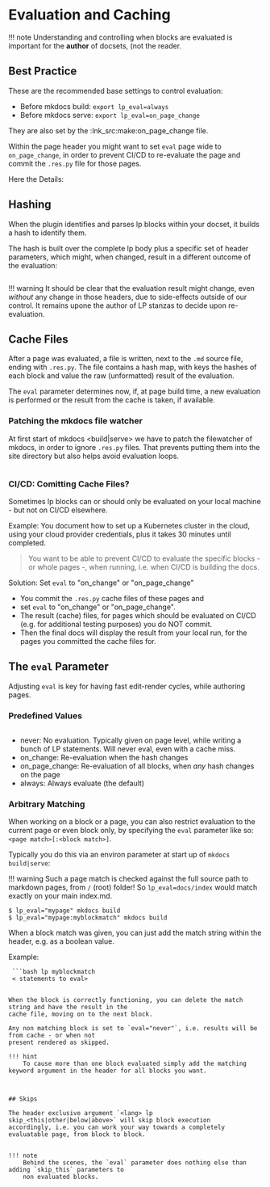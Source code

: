 # Evaluation and Caching

!!! note
    Understanding and controlling when blocks are evaluated is important for the **author** of docsets, (not the reader.

## Best Practice

These are the recommended base settings to control evaluation:

- Before mkdocs build: `export lp_eval=always`
- Before mkdocs serve: `export lp_eval=on_page_change`

They are also set by the :lnk_src:make:on_page_change file.

Within the page header you might want to set `eval` page wide to `on_page_change`, in order to
prevent CI/CD to re-evaluate the page and commit the `.res.py` file for those pages.


Here the Details:

## Hashing

When the plugin identifies and parses lp blocks within your docset, it builds a hash to identify
them.

The hash is built over the complete lp body plus a specific set of header parameters, which might,
when changed, result in a different outcome of the evaluation:

```python lp mode=show_src delim=hashed_headers dir=src/lcdoc eval=always
```

!!! warning
    It should be clear that the evaluation result might change, even *without* any change in those
    headers, due to side-effects outside of our control. It remains upone the author of LP stanzas
    to decide upon re-evaluation. 


## Cache Files

After a page was evaluated, a file is written, next to the `.md` source file, ending with `.res.py`.
The file contains a hash map, with keys the hashes of each block and value the raw (unformatted) result of the evaluation.

The `eval` parameter determines now, if, at page build time, a new evaluation is performed or the
result from the cache is taken, if available.

### Patching the mkdocs file watcher

At first start of mkdocs <build|serve> we have to patch the filewatcher of mkdocs, in order to
ignore `.res.py` files. That prevents putting them into the site directory but also helps avoid
evaluation loops.

```python lp mode=show_src delim=patching_mkdocs dir=src/lcdoc hide=implementation eval=always

```





### CI/CD: Comitting Cache Files?

Sometimes lp blocks can or should only be evaluated on your local machine - but not on CI/CD elsewhere.

Example: You document how to set up a Kubernetes cluster in the cloud, using your cloud provider
credentials, plus it takes 30 minutes until completed.

> You want to be able to prevent CI/CD to evaluate the specific blocks - or whole pages -, when running, i.e. when CI/CD is building the docs.

Solution: Set `eval` to "on_change" or "on_page_change" 

- You commit the `.res.py` cache files of these pages and
- set `eval` to "on_change" or "on_page_change".
- The result (cache) files, for pages which should be evaluated on CI/CD (e.g. for additional testing purposes) you do NOT
  commit. 
- Then the final docs will display the result from your local run, for the pages you committed the
  cache files for.



## The `eval` Parameter

Adjusting `eval` is key for having fast edit-render cycles, while authoring pages.

### Predefined Values
```python lp mode=show_src delim=eval_parameter_values dir=src/lcdoc eval=always
```

- never: No evaluation. Typically given on page level, while writing a bunch of LP statements. Will never eval, even with a cache miss.
- on_change: Re-evaluation when the hash changes
- on_page_change: Re-evaluation of all blocks, when *any* hash changes on the page
- always: Always evaluate (the default)

### Arbitrary Matching

When working on a block or a page, you can also restrict evaluation to the current page or even
block only, by specifying the `eval` parameter like so: `<page match>[:<block match>]`.

Typically you do this via an environ parameter at start up of `mkdocs build|serve`:

!!! warning
    Such a page match is checked against the full source path to markdown pages, from `/` (root) folder!
    So `lp_eval=docs/index` would match exactly on your main index.md.

```console
$ lp_eval="mypage" mkdocs build
$ lp_eval="mypage:myblockmatch" mkdocs build
```

When a block match was given, you can just add the match string within the header, e.g. as a
boolean value. 

Example:
```
 ```bash lp myblockmatch
 < statements to eval>
 ```
```

When the block is correctly functioning, you can delete the match string and have the result in the
cache file, moving on to the next block.

Any non matching block is set to `eval="never"`, i.e. results will be from cache - or when not
present rendered as skipped.

!!! hint
    To cause more than one block evaluated simply add the matching keyword argument in the header for all blocks you want.



## Skips

The header exclusive argument `<lang> lp skip_<this|other|below|above>` will skip block execution
accordingly, i.e. you can work your way towards a completely evaluatable page, from block to block. 


!!! note
    Behind the scenes, the `eval` parameter does nothing else than adding `skip_this` parameters to
    non evaluated blocks.








